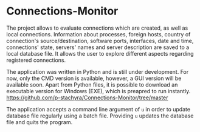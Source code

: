 # Connections-Monitor
The project allows to evaluate connections which are created, as well as local connections. Information about processes, foreign hosts, country of connection's source/destination, software ports, interfaces, date and time, connections' state, servers' names and server description are saved to a local database file. It allows the user to explore different aspects regarding registered connections.

The application was written in Python and is still under development. For now, only the CMD version is available, however, a GUI version will be available soon.
Apart from Python files, it is possible to download an executable version for Windows (EXE), which is preapred to run instantly.
https://github.com/p-stachyra/Connections-Monitor/tree/master

The application accepts a command line argument of `u` in order to update database file regularly using a batch file. Providing `u` updates the database file and quits the program.
